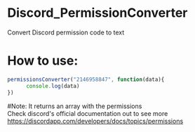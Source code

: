 # Discord_PermissionConverter
Convert Discord permission code to text

# How to use:
```javascript
permissionsConverter("2146958847", function(data){  
      console.log(data)  
})
```
#Note:
It returns an array with the permissions  
Check discord's official documentation out to see more https://discordapp.com/developers/docs/topics/permissions
